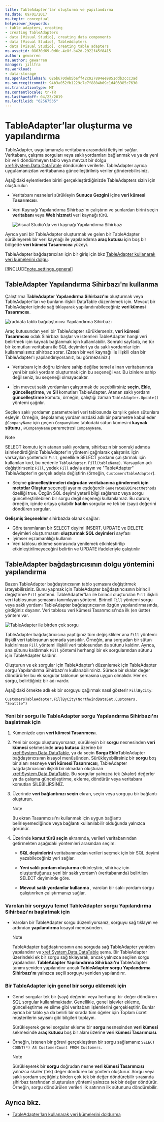 ```yaml
---
title: TableAdapter’lar oluşturma ve yapılandırma
ms.date: 09/01/2017
ms.topic: conceptual
helpviewer_keywords:
- table adapters, creating
- creating TableAdapters
- data [Visual Studio], creating data components
- data [Visual Studio], TableAdapters
- data [Visual Studio], creating table adapters
ms.assetid: 08630d69-0d6c-4e8f-b42d-2922f45f8415
author: gewarren
ms.author: gewarren
manager: jillfra
ms.workload:
- data-storage
ms.openlocfilehash: 026b670deb5beff42c927894ee9851ddb3ccc3ad
ms.sourcegitcommit: 94b3a052fb1229c7e7f8804b09c1d403385c7630
ms.translationtype: MT
ms.contentlocale: tr-TR
ms.lasthandoff: 04/23/2019
ms.locfileid: "62567535"
---
```

# <a name="create-and-configure-tableadapters"></a>TableAdapter’lar oluşturma ve yapılandırma

TableAdapter, uygulamanızla veritabanı arasındaki iletişimi sağlar. Veritabanı, çalışma sorguları veya saklı yordamları bağlanmak ve ya da yeni bir veri döndürmeyen tablo veya mevcut bir dolgu <xref:System.Data.DataTable> döndürülen verilerle. TableAdapter ayrıca uygulamanızdan veritabanına güncelleştirilmiş veriler gönderebilirsiniz.

Aşağıdaki eylemlerden birini gerçekleştirdiğinizde TableAdapters sizin için oluşturulur:

- Veritabanı nesneleri sürükleyin **Sunucu Gezgini** içine **veri kümesi Tasarımcısı**.

- Veri Kaynağı Yapılandırma Sihirbazı'nı çalıştırın ve şunlardan birini seçin **veritabanı** veya **Web hizmeti** veri kaynağı türü.

   ![Visual Studio'da veri kaynağı Yapılandırma Sihirbazı](media/data-source-configuration-wizard.png)

Ayrıca yeni bir TableAdapter oluşturmak ve gelen bir TableAdapter sürükleyerek bir veri kaynağı ile yapılandırma **araç kutusu** için boş bir bölgede **veri kümesi Tasarımcısı** yüzeyi.

TableAdapter bağdaştırıcıları için bir giriş için bkz [TableAdapter kullanarak veri kümelerini dolgu](../data-tools/fill-datasets-by-using-tableadapters.md).

[!INCLUDE[note_settings_general](../data-tools/includes/note_settings_general_md.md)]

## <a name="use-the-tableadapter-configuration-wizard"></a>TableAdapter Yapılandırma Sihirbazı'nı kullanma

Çalıştırma **TableAdapter Yapılandırma Sihirbazı'nı** oluşturmak veya TableAdapter'ları ve bunların ilişkili DataTable düzenlemek için. Mevcut bir TableAdapter içinde sağ tıklayarak yapılandırabileceğiniz **veri kümesi Tasarımcısı**.

![raddata tablo bağdaştırıcısı Yapılandırma Sihirbazı](../data-tools/media/raddata-table-adapter-configuration-wizard.png)

Araç kutusundan yeni bir TableAdapter sürüklerseniz, **veri kümesi Tasarımcısı** odak Sihirbazı başlar ve istemleri TableAdapter hangi veri belirtmek için kaynak bağlanmak için kullanılabilir. Sonraki sayfada, ne tür bir komutları veritabanı ile SQL deyimleri ya da saklı yordamlar için kullanmalısınız sihirbaz sorar. (Zaten bir veri kaynağı ile ilişkili olan bir TableAdapter'ı yapılandırıyorsanız, bu görmezsiniz.)

- Veritabanı için doğru izinlere sahip değilse temel alınan veritabanında yeni bir saklı yordam oluşturmak için bu seçeneği var. Bu izinlere sahip değilseniz, bu seçeneği olmayacaktır.

- İçin mevcut saklı yordamları çalıştırmak de seçebilirsiniz **seçin**, **Ekle**, **güncelleştirme**, ve **Sil** komutları TableAdapter. Atanan saklı yordamı **güncelleştirme** komutu, örneğin, çalıştığı zaman `TableAdapter.Update()` yöntemi çağrılır.

Seçilen saklı yordamın parametreleri veri tablosunda karşılık gelen sütunlara eşleyin. Örneğin, depolanmış yordamınızdaki adlı bir parametre kabul eder `@CompanyName` için geçen `CompanyName` tablodaki sütun kümesini **kaynak sütunu** , `@CompanyName` parametresi `CompanyName`.

> [!NOTE]
> SELECT komutu için atanan saklı yordamı, sihirbazın bir sonraki adımda isimlendirdiğiniz TableAdapter'ın yöntemi çağrılarak çalıştırılır. İçin varsayılan yöntemdir `Fill`, genellikle SELECT yordamı çalıştırmak için kullanılan kod, bu nedenle `TableAdapter.Fill(tableName)`. Varsayılan adı değiştirirseniz `Fill`, yedek `Fill` adıyla atayın ve "TableAdapter" TableAdapter'ın gerçek adıyla değiştirin (örneğin, `CustomersTableAdapter`).

- Seçme **güncelleştirmeleri doğrudan veritabanına göndermek için metotlar Oluştur** seçeneği ayarını eşdeğerdir `GenerateDBDirectMethods` özelliği true. Özgün SQL deyimi yeterli bilgi sağlamaz veya sorgu güncelleştirilebilen bir sorgu değil seçeneği kullanılamaz. Bu durum, örneğin, içinde ortaya çıkabilir **katılın** sorgular ve tek bir (sayı) değerini döndüren sorgular.

**Gelişmiş Seçenekler** sihirbazda olanak sağlar:

- Göre tanımlanan bir SELECT deyimi INSERT, UPDATE ve DELETE deyimleri oluşturmasını **oluşturmak SQL deyimleri** sayfası
- İyimser eşzamanlılığı kullanın
- Veri tablosu ekleme sonrasında yenilemek etkinleştirilip etkinleştirilmeyeceğini belirtin ve UPDATE ifadeleriyle çalıştırılır

## <a name="configure-a-tableadapters-fill-method"></a>TableAdapter bağdaştırıcısının dolgu yöntemini yapılandırma

Bazen TableAdapter bağdaştırıcısının tablo şemasını değiştirmek isteyebilirsiniz. Bunu yapmak için TableAdapter bağdaştırıcısının birincil değiştirme `Fill` yöntemi. TableAdapter'ları ile birincil oluşturulan `Fill` ilişkili veri tablosunun şemasını tanımlayan yöntemi. Birincil `Fill` yöntemi sorgu veya saklı yordamı TableAdapter bağdaştırıcısının özgün yapılandırmasında, girdiğiniz dayanır. Veri tablosu veri kümesi Tasarımcısı'nda ilk (en üstte) yöntem var.

![TableAdapter ile birden çok sorgu](../data-tools/media/tableadapter.gif)

TableAdapter bağdaştırıcısına yaptığınız tüm değişiklikler ana `Fill` yöntemi ilişkili veri tablosunun şemada yansıtılır. Örneğin, ana sorgudan bir sütun kaldırılması `Fill` yöntemi ilişkili veri tablosundan da sütunu kaldırır. Ayrıca, ana sütunu kaldırmak `Fill` yöntemi herhangi bir ek sorgularından sütunu için TableAdapter kaldırır.

Oluşturun ve ek sorgular için TableAdapter'ı düzenlemek için TableAdapter sorgu Yapılandırma Sihirbazı'nı kullanabilirsiniz. Sürece bir skalar değer döndürürler bu ek sorgular tablonun şemasına uygun olmalıdır.  Her ek sorgu, belirttiğiniz bir adı vardır.

Aşağıdaki örnekte adlı ek bir sorguyu çağırmak nasıl gösterir `FillByCity`:

`CustomersTableAdapter.FillByCity(NorthwindDataSet.Customers, "Seattle")`

### <a name="to-start-the-tableadapter-query-configuration-wizard-with-a-new-query"></a>Yeni bir sorgu ile TableAdapter sorgu Yapılandırma Sihirbazı'nı başlatmak için

1. Kümenizde açın **veri kümesi Tasarımcısı**.

2. Yeni bir sorgu oluşturuyorsanız, sürükleyin bir **sorgu** nesnesinden **veri kümesi** sekmesinde **araç kutusu** üzerine bir <xref:System.Data.DataTable>, ya da seçin **Sorgu Ekle**TableAdapter bağdaştırıcısının kısayol menüsünden. Sürükleyebilirsiniz bir **sorgu** boş bir alanı nesneye **veri kümesi Tasarımcısı**, TableAdapter bağdaştırıcısının ilişkili bir olmadan oluşturan <xref:System.Data.DataTable>. Bu sorgular yalnızca tek (skaler) değerler ya da çalışma güncelleştirme, ekleme, döndürür veya veritabanı komutları SİLEBİLİRSİNİZ.

3. Üzerinde **veri bağlantınızı seçin** ekran, seçin veya sorguyu bir bağlantı oluşturun.

    > [!NOTE]
    > Bu ekran Tasarımcısı'nı kullanmak için uygun bağlantı belirleyemediğinde veya bağlantı kullanılabilir olduğunda yalnızca görünür.

4. Üzerinde **komut türü seçin** ekranında, verileri veritabanından getirmekten aşağıdaki yöntemleri arasından seçim:

    - **SQL deyimlerini** veritabanınızdan verileri seçmek için bir SQL deyimi yazabileceğiniz yeri sağlar.

    - **Yeni saklı yordam oluşturma** etkinleştirir, sihirbaz için oluşturduğunuz yeni bir saklı yordam'ı (veritabanında) belirtilen SELECT deyiminde göre.

    - **Mevcut saklı yordamlar kullanma** , varolan bir saklı yordam sorgu çalıştırırken çalıştırmanızı sağlar.

### <a name="to-start-the-tableadapter-query-configuration-wizard-on-an-existing-query"></a>Varolan bir sorguyu temel TableAdapter sorgu Yapılandırma Sihirbazı'nı başlatmak için

- Varolan bir TableAdapter sorgu düzenliyorsanız, sorguyu sağ tıklayın ve ardından **yapılandırma** kısayol menüsünden.

    > [!NOTE]
    > TableAdapter bağdaştırıcısının ana sorguda sağ TableAdapter yeniden yapılandırır ve <xref:System.Data.DataTable> şema. Bir TableAdapter üzerindeki ek bir sorgu sağ tıklayarak, ancak yalnızca seçilen sorgu yapılandırır. **TableAdapter Yapılandırma Sihirbazı'nı** TableAdapter tanımı yeniden yapılandırır ancak **TableAdapter sorgu Yapılandırma Sihirbazı'nı** yalnızca seçili sorguyu yeniden yapılandırır.

### <a name="to-add-a-global-query-to-a-tableadapter"></a>Bir TableAdapter için genel bir sorgu eklemek için

- Genel sorgular tek bir (sayı) değerini veya herhangi bir değer döndüren SQL sorgular kullanılmaktadır. Genellikle, genel işlevler ekleme, güncelleştirme ve silme gibi veritabanı işlemlerini gerçekleştirir. Bunlar ayrıca bir tablo ya da belirli bir sırada tüm öğeler için Toplam ücret müşterilerin sayısını gibi bilgileri toplayın.

     Sürükleyerek genel sorgular ekleme bir **sorgu** nesnesinden **veri kümesi** sekmesinde **araç kutusu** boş bir alanı üzerine **veri kümesi Tasarımcısı**.

- Örneğin, istenen bir görevi gerçekleştiren bir sorgu sağlamanız `SELECT COUNT(*) AS CustomerCount FROM Customers`.

    > [!NOTE]
    > Sürükleyerek bir **sorgu** doğrudan nesne **veri kümesi Tasarımcısı** yalnızca skaler (tek) değer döndüren bir yöntem oluşturur. Sorgu veya saklı yordam seçtiğiniz birden çok tek bir değer döndürebilir sırasında sihirbaz tarafından oluşturulan yöntemi yalnızca tek bir değer döndürür. Örneğin, sorgu döndürülen verileri ilk satırının ilk sütununu döndürebilir.

## <a name="see-also"></a>Ayrıca bkz.

- [TableAdapter'ları kullanarak veri kümelerini doldurma](../data-tools/fill-datasets-by-using-tableadapters.md)